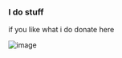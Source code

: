 ### I do stuff

if you like what i do donate here

![image](https://github.com/ilovethensa/ilovethensa/assets/145558184/29c26b07-05ce-44c4-8965-ad6437d7bfba)
